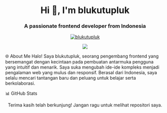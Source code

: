 <h1 align="center">Hi 👋, I'm blukutupluk</h1>
<h3 align="center">A passionate frontend developer from Indonesia</h3>

<p align="center">
<a href="https://github.com/blukutupluk">
<img src="https://komarev.com/ghpvc/?username=blukutupluk&label=Profile%20views&color=0e75b6&style=flat" alt="blukutupluk" />
</a>
</p>

<p align="center">
<img src="https://readme-typing-svg.herokuapp.com/?lines=Welcome+to+my+profile!;Let's+build+something+amazing!&center=true&width=500&height=50&font=Inter&size=24">
</p>

🌐 About Me
Halo! Saya blukutupluk, seorang pengembang frontend yang bersemangat dengan kecintaan pada pembuatan antarmuka pengguna yang intuitif dan menarik. Saya suka mengubah ide-ide kompleks menjadi pengalaman web yang mulus dan responsif. Berasal dari Indonesia, saya selalu mencari tantangan baru dan peluang untuk belajar serta berkolaborasi.


📊 GitHub Stats




<p align="center">
Terima kasih telah berkunjung! Jangan ragu untuk melihat repositori saya.
</p>

